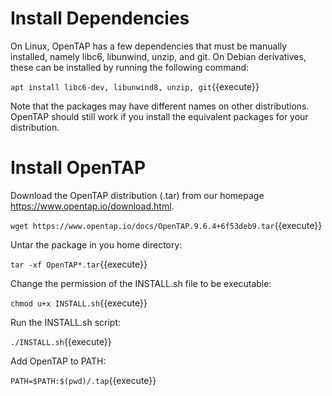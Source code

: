 # Install Dependencies

On Linux, OpenTAP has a few dependencies that must be manually installed, namely libc6, libunwind, unzip, and git. On Debian derivatives, these can be installed by running the following command:

`apt install libc6-dev, libunwind8, unzip, git`{{execute}}

Note that the packages may have different names on other distributions. OpenTAP should still work if you install the equivalent packages for your distribution.


# Install OpenTAP

Download the OpenTAP distribution (.tar) from our homepage https://www.opentap.io/download.html.

`wget https://www.opentap.io/docs/OpenTAP.9.6.4+6f53deb9.tar`{{execute}}


Untar the package in you home directory:

`tar -xf OpenTAP*.tar`{{execute}}


Change the permission of the INSTALL.sh file to be executable: 

`chmod u+x INSTALL.sh`{{execute}}


Run the INSTALL.sh script:

`./INSTALL.sh`{{execute}}


Add OpenTAP to PATH:

`PATH=$PATH:$(pwd)/.tap`{{execute}}